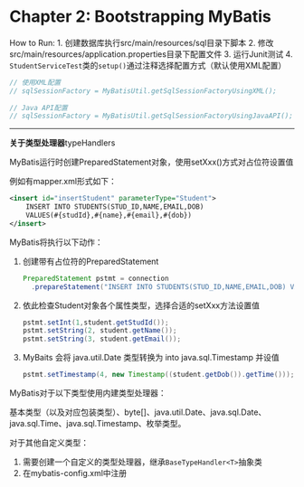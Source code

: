 
Chapter 2: Bootstrapping MyBatis
=======================================

How to Run:
	1. 创建数据库执行src/main/resources/sql目录下脚本
	2. 修改src/main/resources/application.properties目录下配置文件
	3. 运行Junit测试
  4. `StudentServiceTest`类的`setup()`通过注释选择配置方式（默认使用XML配置）

```java
// 使用XML配置
// sqlSessionFactory = MyBatisUtil.getSqlSessionFactoryUsingXML();
	
// Java API配置
// sqlSessionFactory = MyBatisUtil.getSqlSessionFactoryUsingJavaAPI();
```

---

**关于类型处理器**typeHandlers

MyBatis运行时创建PreparedStatement对象，使用setXxx()方式对占位符设置值

例如有mapper.xml形式如下：

```xml
<insert id="insertStudent" parameterType="Student">
	INSERT INTO STUDENTS(STUD_ID,NAME,EMAIL,DOB) 
  	VALUES(#{studId},#{name},#{email},#{dob})
</insert>
```

MyBatis将执行以下动作：

1. 创建带有占位符的PreparedStatement

   ```java
   PreparedStatement pstmt = connection
     .prepareStatement("INSERT INTO STUDENTS(STUD_ID,NAME,EMAIL,DOB) VALUES(?,?,?,?)");
   ```

2. 依此检查Student对象各个属性类型，选择合适的setXxx方法设置值

   ```java
   pstmt.setInt(1,student.getStudId());
   pstmt.setString(2, student.getName());
   pstmt.setString(3, student.getEmail());
   ```

3. MyBaits 会将 java.util.Date 类型转换为 into java.sql.Timestamp 并设值 

   ```java
   pstmt.setTimestamp(4, new Timestamp((student.getDob()).getTime()));
   ```

MyBatis对于以下类型使用内建类型处理器：

基本类型（以及对应包装类型）、byte[]、java.util.Date、java.sql.Date、java.sql.Time、java.sql.Timestamp、枚举类型。

对于其他自定义类型：

1. 需要创建一个自定义的类型处理器，继承`BaseTypeHandler<T>`抽象类
2. 在mybatis-config.xml中注册

